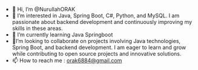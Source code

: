 - 👋 Hi, I’m @NurullahORAK
- 👀 I’m interested in Java, Spring Boot, C#, Python, and MySQL. I am passionate about backend development and continuously improving my skills in these areas.
- 🌱 I’m currently learning Java Springboot
- 💞️I’m looking to collaborate on projects involving Java technologies, Spring Boot, and backend development. I am eager to learn and grow while contributing to open source projects and innovative solutions.
- 📫 How to reach me : orak6884@gmail.com

<!---
NurullahORAK/NurullahORAK is a ✨ special ✨ repository because its `README.md` (this file) appears on your GitHub profile.
You can click the Preview link to take a look at your changes.
--->
